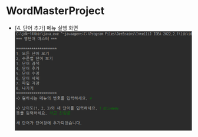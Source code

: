 # WordMasterProject
- [4. 단어 추가] 메뉴 실행 화면
<img src="screenshots/단어 추가 (1).png" title="[4. 단어 추가] 메뉴 실행 화면"></img>
